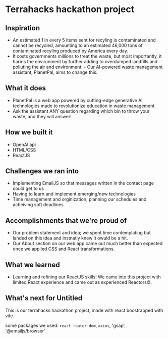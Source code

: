 # Terrahacks hackathon project

## Inspiration
- An estimated 1 in every 5 items sent for recyling is contaminated and cannot be recycled, amounting to an estimated 46,000 tons of contaminated recyling produced by America every day.
- It costs governments millions to treat the waste, but most importantly, it harms the environment by further adding to overdumped landfills and polluting the air and environment. - Our AI-powered waste management assistant, PlanetPal, aims to change this.
## What it does
- PlanetPal is a web app powered by cutting-edge generative AI technologies made to revolutionize education in waste management.
- Ask the assistant ANY question regarding which bin to throw your waste, and they will answer!
## How we built it
- OpenAI api
- HTML/CSS
- ReactJS
## Challenges we ran into
- Implementing EmailJS so that messages written in the contact page could get to us
- Having to learn and implement emerging/new technologies
- Time management and orginization; planning our schedules and acheiving soft deadlines 
## Accomplishments that we're proud of
- Our problem statement and idea; we spent time contemplating but landed on this idea and instnatly knew it owuld be a hit.
- Our About section on our web app came out much better than expected once we applied CSS and React transformations.
## What we learned
- Learning and refining our ReactJS skills! We came into this project with limited React experience and came out as experienced Reactors&copy;.
## What's next for Untitled





This is our terrahacks hackathon project, made with react boostrapped with vite.

some packages we used:
`react-router-dom`, `axios`, 'gsap', '@emailjs/browser'
